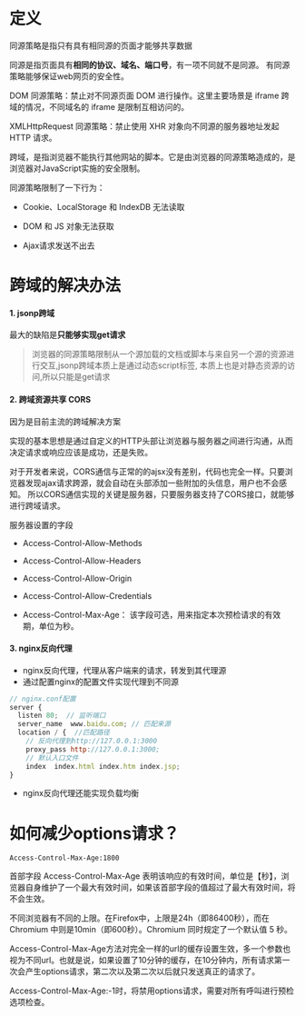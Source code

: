 # 定义

同源策略是指只有具有相同源的页面才能够共享数据

同源是指页面具有**相同的协议、域名、端口号**，有一项不同就不是同源。 有同源策略能够保证web网页的安全性。

DOM 同源策略：禁止对不同源页面 DOM 进行操作。这里主要场景是 iframe 跨域的情况，不同域名的 iframe 是限制互相访问的。

XMLHttpRequest 同源策略：禁止使用 XHR 对象向不同源的服务器地址发起 HTTP 请求。


跨域，是指浏览器不能执行其他网站的脚本。它是由浏览器的同源策略造成的，是浏览器对JavaScript实施的安全限制。

同源策略限制了一下行为：

- Cookie、LocalStorage 和 IndexDB 无法读取

- DOM 和 JS 对象无法获取

- Ajax请求发送不出去

  

# 跨域的解决办法

   #### 1. jsonp跨域

最大的缺陷是**只能够实现get请求**

> 浏览器的同源策略限制从一个源加载的文档或脚本与来自另一个源的资源进行交互,jsonp跨域本质上是通过动态script标签, 本质上也是对静态资源的访问,所以只能是get请求



#### 2. 跨域资源共享 CORS

因为是目前主流的跨域解决方案

实现的基本思想是通过自定义的HTTP头部让浏览器与服务器之间进行沟通，从而决定请求或响应应该是成功，还是失败。


对于开发者来说，CORS通信与正常的的ajsx没有差别，代码也完全一样。只要浏览器发现ajax请求跨源，就会自动在头部添加一些附加的头信息，用户也不会感知。
所以CORS通信实现的关键是服务器，只要服务器支持了CORS接口，就能够进行跨域请求。

服务器设置的字段

- Access-Control-Allow-Methods

- Access-Control-Allow-Headers

- Access-Control-Allow-Origin

- Access-Control-Allow-Credentials

- Access-Control-Max-Age： 该字段可选，用来指定本次预检请求的有效期，单位为秒。

  

#### 3. nginx反向代理  

- nginx反向代理，代理从客户端来的请求，转发到其代理源
- 通过配置nginx的配置文件实现代理到不同源

```js
// nginx.conf配置
server {
  listen 80;  // 监听端口
  server_name  www.baidu.com; // 匹配来源
  location / {  //匹配路径
    // 反向代理到http://127.0.0.1:3000
    proxy_pass http://127.0.0.1:3000;
    // 默认入口文件
    index  index.html index.htm index.jsp;
}
```

- nginx反向代理还能实现负载均衡





# 如何减少options请求？

`Access-Control-Max-Age:1800`

首部字段 Access-Control-Max-Age 表明该响应的有效时间，单位是【秒】，浏览器自身维护了一个最大有效时间，如果该首部字段的值超过了最大有效时间，将不会生效。

不同浏览器有不同的上限。在Firefox中，上限是24h（即86400秒），而在Chromium 中则是10min（即600秒）。Chromium 同时规定了一个默认值 5 秒。

Access-Control-Max-Age方法对完全一样的url的缓存设置生效，多一个参数也视为不同url。也就是说，如果设置了10分钟的缓存，在10分钟内，所有请求第一次会产生options请求，第二次以及第二次以后就只发送真正的请求了。

Access-Control-Max-Age:-1时，将禁用options请求，需要对所有呼叫进行预检选项检查。